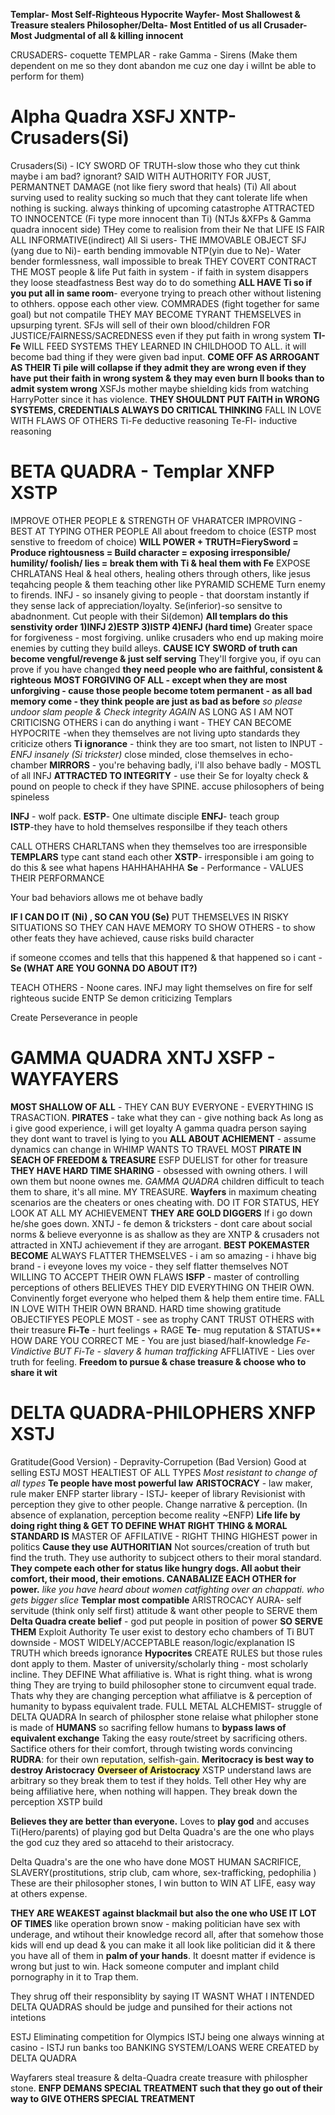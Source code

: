 
**Templar- Most Self-Righteous Hypocrite
Wayfer- Most Shallowest & Treasure stealers
Philosopher/Delta- Most Entitled of us all
Crusader- Most Judgmental of all  & killing innocent**

CRUSADERS- coquette
TEMPLAR - rake
Gamma - Sirens (Make them dependent on me so they dont abandon me cuz one day i willnt be able to perform for them)

# Alpha Quadra XSFJ XNTP-  Crusaders(Si)
Crusaders(Si) - ICY SWORD OF TRUTH-slow those who they cut think maybe i am bad? ignorant? SAID WITH AUTHORITY FOR JUST, PERMANTNET DAMAGE (not like fiery sword that heals) (Ti)
All about surving used to reality sucking so much that they cant tolerate life when nothing is sucking. always thinking of upcoming catastrophe
ATTRACTED TO INNOCENTCE (Fi type more innocent than Ti) (NTJs &XFPs & Gamma quadra innocent side)
THey come to realision from their Ne that LIFE IS FAIR
ALL INFORMATIVE(indirect)
All Si users- THE IMMOVABLE OBJECT 
SFJ (yang due to Ni)- earth bending immovable
NTP(yin due to Ne)- Water bender formlessness, wall impossible to break
THEY COVERT CONTRACT THE MOST people & life
Put faith in system - if faith in system disappers they loose steadfastness
Best way do to do something
**ALL HAVE Ti so if you put all in same room**- everyone trying to preach other without listening to othhers. oppose each other view. COMMRADES (fight together for same goal) but not compatile
THEY MAY BECOME TYRANT THEMSELVES in upsurping tyrent.
SFJs will sell of their own blood/children FOR JUSTICE/FAIRNESS/SACREDNESS even if they put faith in wrong system
**TI-Fe** WILL FEED SYSTEMS THEY LEARNED IN CHILDHOOD TO ALL. it will become bad thing if they were given bad input.
**COME OFF AS ARROGANT AS THEIR Ti pile will collapse if they admit they are wrong even if they have put their faith in wrong system & they may even burn ll books than to admit system wrong**
XSFJs mother maybe shielding kids from watching HarryPotter since it has violence.
**THEY SHOULDNT PUT FAITH in WRONG SYSTEMS, CREDENTIALS ALWAYS DO CRITICAL THINKING**
FALL IN LOVE WITH FLAWS OF OTHERS
Ti-Fe deductive reasoning  Te-FI- inductive reasoning
# BETA QUADRA  - Templar XNFP XSTP
IMPROVE OTHER PEOPLE & STRENGTH OF VHARATCER IMPROVING - BEST AT TYPING OTHER PEOPLE
All about freedom to choice (ESTP most senstive to freedom of choice)
**WILL POWER + TRUTH=FierySword = Produce rightousness = Build character = exposing irresponsible/ humility/ foolish/ lies = break them with Ti & heal them with Fe**
EXPOSE CHRLATANS 
Heal & heal others, healing others through others, like jesus teqahcing people & them teaching other like PYRAMID SCHEME
Turn enemy to firends.
INFJ - so insanely giving to people - that doorstam instantly if they sense lack of appreciation/loyalty. Se(inferior)-so sensitve to abadnonment.
Cut people with their Si(demon)
**All templars do this senstivity order 1)INFJ 2)ESTP 3)ISTP 4)ENFJ (hard time)**
Greater space for forgiveness - most forgiving. unlike crusaders who end up  making moire enemies by cutting they build alleys.
**CAUSE ICY SWORD of truth can become vengful/revenge & just self serving**
They'll forgive you, if oyu can prove if  you have changed
**they need people who are faithful, consistent & righteous**
**MOST FORGIVING OF ALL - except when they are most unforgiving - cause those people become totem permanent - as all bad memory come - they think people are just as bad as before**
*so please undoor slam people & Check integrity AGAIN*
AS LONG AS I AM NOT CRITICISNG OTHERS i can do anything i want - THEY CAN BECOME HYPOCRITE -when they themselves are not living upto standards they criticize others 
**Ti ignorance** - think they are too smart, not listen to INPUT  - *ENFJ insanely (Si trickster)* close minded, close themselves in echo-chamber
**MIRRORS** - you're behaving badly, i'll also behave badly - MOSTL of all INFJ
**ATTRACTED TO INTEGRITY** - use their Se for loyalty check & pound on people to check if they have SPINE. accuse philosophers  of being spineless

**INFJ** - wolf pack.  **ESTP**- One ultimate disciple **ENFJ**- teach group  
**ISTP**-they have to hold themselves responsilbe if they teach others

CALL OTHERS CHARLTANS when they themselves too are irresponsible
**TEMPLARS** type cant stand each other
**XSTP**- irresponsible i am going to do this & see what hapens HAHHAHAHHA
**Se** - Performance - VALUES THEIR PERFORMANCE 

Your bad behaviors allows me ot behave badly

**IF I CAN DO IT (Ni) , SO CAN YOU (Se)**
PUT THEMSELVES IN RISKY SITUATIONS SO THEY CAN HAVE MEMORY TO SHOW OTHERS - to show other feats they have achieved, cause risks build character

if someone ccomes and tells that this happened & that happened so i cant - **Se (WHAT ARE YOU GONNA DO ABOUT IT?)**

TEACH OTHERS - Noone cares.
INFJ may light themselves on fire for self righteous sucide
ENTP Se demon criticizing Templars

Create Perseverance in people

# GAMMA QUADRA XNTJ XSFP - WAYFAYERS 
**MOST SHALLOW OF ALL** - THEY CAN BUY EVERYONE - EVERYTHING IS TRASACTION.
**PIRATES** - take what they can - give nothing back
As long as i give good experience, i will get loyalty
A gamma quadra person saying they dont want to travel is lying to you
**ALL ABOUT ACHIEMENT** - assume dynamics can change in WHIMP 
WANTS TO TRAVEL MOST
**PIRATE IN SEACH OF FREEDOM & TREASURE**
ESFP DUELIST for other for treasure
**THEY HAVE HARD TIME SHARING** - obsessed with owning others. I will own them but noone ownes me.
*GAMMA QUADRA* children difficult to teach them to share, it's all mine. MY TREASURE.
**Wayfers** in maximum cheating scenarios are the cheaters or ones cheating with. 
DO IT FOR STATUS, HEY LOOK AT ALL MY ACHIEVEMENT
**THEY ARE GOLD DIGGERS**
If i go down he/she goes down.
XNTJ - fe demon & tricksters - dont care about social norms & believe everyonne is as shallow as they are
XNTP & crusaders not attracted in XNTJ achievement if they are arrogant.
**BEST POKEMASTER BECOME**
ALWAYS FLATTER THEMSELVES - i am so amazing - i hhave big brand - i eveyone loves my voice - they self flatter themselves
NOT WILLING TO ACCEPT THEIR OWN FLAWS
**ISFP** - master of controlling perceptions of others
BELIEVES THEY DID EVERYTHING ON THEIR OWN. 
Convinently forget everyone who helped them & help them entire time.
FALL IN LOVE WITH THEIR OWN BRAND.
HARD time showing gratitude
OBJECTIFYES PEOPLE MOST - see as trophy
CANT TRUST OTHERS with their treasure
**Fi-Te** - hurt feelings  + RAGE **Te**- mug reputation & STATUS**
HOW DARE YOU CORRECT ME - You are just biased/half-knowledge
*Fe- Vindictive BUT Fi-Te - slavery & human trafficking*
AFFLIATIVE - Lies over truth for feeling.
**Freedom to pursue & chase treasure & choose who to share it wit**

# DELTA QUADRA-PHILOPHERS XNFP XSTJ
Gratitude(Good Version) - Depravity-Corrupetion (Bad Version)
Good at selling
ESTJ MOST HEALTIEST OF ALL TYPES 
*Most resistant to change of all types*
**Te people have most powerful law**
**ARISTOCRACY** - law maker, rule maker
ENFP starter library  - ISTJ- keeper of library
Revisionist with perception they give to other people. Change narrative & perception. (In absence of explanation, perception become reality ~ENFP)
**Life life by doing right thing & GET TO DEFINE WHAT RIGHT THING & MORAL STANDARD IS**
MASTER OF AFFILATIVE - RIGHT THING
HIGHEST power in politics
**Cause they use AUTHORITIAN**
Not sources/creation of truth but find the truth.
They use authority to subjcect others to their moral standard.
**They compete each other for status like hungry dogs. All aobut their comfort, their mood, their emotions. CANABALIZE EACH OTHER for power.** *like you have heard about women catfighting over an chappati. who gets bigger slice*
**Templar most compatible**
ARISTROCACY AURA- self servitude (think only self first) attitude & want other people to SERVE them
**Delta Quadra create belief** - god put people in position of power **SO SERVE THEM**
Exploit Authority
Te user exist to destory echo chambers of Ti BUT downside - MOST WIDELY/ACCEPTABLE reason/logic/explanation IS TRUTH which breeds ignorance
**Hypocrites** CREATE RULES but those rules dont apply to them.
Master of university/scholarly thing - most scholarly incline.
They DEFINE What affiliative is. What is right thing. what is wrong thing
They are trying to build philosopher stone to circumvent equal trade. Thats why they are changing perception what affiliatve is & perception of humanity to bypass equivalent trade.
FULL METAL ALCHEMIST- struggle of DELTA QUADRA
In search of philospher stone relaise what philopher stone is made of **HUMANS** so sacrifing fellow humans to **bypass laws of equivalent exchange**
Taking the easy route/street by sacrificing others.
Sactifice others for their comfort, through twisting words convincing
**RUDRA**: for their own reputation, selfish-gain.
**Meritocracy is best way to destroy Aristocracy**
<span style="background:#fff88f">**Overseer of Aristocracy**</span>
XSTP understand laws are arbitrary so they break them to test if they holds.
Tell other Hey why are being affiliative here, when nothing will happen. They break down the perception XSTP build

**Believes they are better than everyone.**
Loves to **play god** and accuses Ti(Hero/parents) of playing god but Delta Quadra's are the one who plays the god cuz they ared so attacehd to their aristocracy.

Delta Quadra's are the one who have done MOST HUMAN SACRIFICE, 
SLAVERY(prostitutions, strip club, cam whore, sex-trafficking, pedophilia )
These are their philosopher stones, I win button to WIN AT LIFE, easy way at others expense.

**THEY ARE WEAKEST against blackmail but also the one who USE IT LOT OF TIMES** like operation brown snow - making politician have sex with underage, and wtihout their knowledge record all, after that somehow those kids will end up dead & you can make it all look like politician did it & there you have all of them in **palm of your hands**. It doesnt matter if evidence is wrong but just to win. Hack someone computer and implant child pornography in it to Trap them.

They shrug off their responsiblity by saying IT WASNT WHAT I INTENDED
DELTA QUADRAS should be judge and punsihed for their actions not intetions

ESTJ Eliminating competition for Olympics
ISTJ being one always winning at casino - ISTJ run banks too
BANKING SYSTEM/LOANS WERE CREATED by DELTA QUADRA

Wayfarers steal treasure & delta-Quadra create treasure with philospher stone.
**ENFP DEMANS SPECIAL TREATMENT such that they go out of their way to GIVE OTHERS SPECIAL TREATMENT**